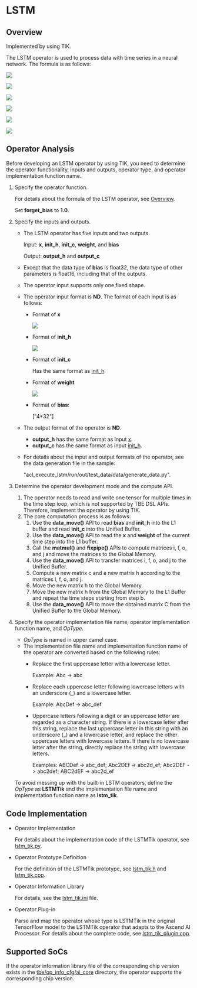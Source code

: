 # LSTM<a name="EN-US_TOPIC_0302083104"></a>

## Overview<a name="section638119317537"></a>

Implemented by using TIK.

The LSTM operator is used to process data with time series in a neural network. The formula is as follows:

![](https://images.gitee.com/uploads/images/2020/1223/175631_fc7718fc_5474059.png)

![](https://images.gitee.com/uploads/images/2020/1223/175710_a02cd86e_5474059.png)

![](https://images.gitee.com/uploads/images/2020/1223/175738_456c9f64_5474059.png)

![](https://images.gitee.com/uploads/images/2020/1223/175806_a8a10c06_5474059.png)

![](https://images.gitee.com/uploads/images/2020/1223/175831_cbfcef38_5474059.png)

![](https://images.gitee.com/uploads/images/2020/1223/175855_07b668ec_5474059.png)

## Operator Analysis<a name="section1328419555526"></a>

Before developing an LSTM operator by using TIK, you need to determine the operator functionality, inputs and outputs, operator type, and operator implementation function name.

1.  Specify the operator function.

    For details about the formula of the LSTM operator, see  [Overview](#section638119317537).

    Set  **forget\_bias**  to  **1.0**.

2.  Specify the inputs and outputs.
    -   The LSTM operator has five inputs and two outputs.

        Input:  **x**,  **init\_h**,  **init\_c**,  **weight**, and  **bias**

        Output:  **output\_h**  and  **output\_c**

    -   Except that the data type of  **bias**  is float32, the data type of other parameters is float16, including that of the outputs.
    -   The operator input supports only one fixed shape.
    -   The operator input format is  **ND**. The format of each input is as follows:
        -   <a name="li1773581262813"></a>Format of  **x**

            ![](https://images.gitee.com/uploads/images/2020/1223/181330_f6d956d0_5474059.png)

        -   <a name="li147104274289"></a>Format of  **init\_h**

            ![](https://images.gitee.com/uploads/images/2020/1223/181400_6e12da48_5474059.png)

        -   Format of  **init\_c**

            Has the same format as  [init\_h](#li147104274289).

        -   Format of  **weight**

            ![](https://images.gitee.com/uploads/images/2020/1223/181506_2bc63281_5474059.png)

        -   Format of  **bias**:

            \["4\*32"\]


    -   The output format of the operator is  **ND**.
        -   **output\_h**  has the same format as input  [x](#li1773581262813).
        -   **output\_c**  has the same format as input  [init\_h](#li147104274289).

    -   For details about the input and output formats of the operator, see the data generation file in the sample:

        "acl\_execute\_lstm/run/out/test\_data/data/generate\_data.py".


3.  Determine the operator development mode and the compute API.
    1.  The operator needs to read and write one tensor for multiple times in the time step loop, which is not supported by TBE DSL APIs. Therefore, implement the operator by using TIK.
    2.  The core computation process is as follows:
        1.  Use the  **data\_move\(\)**  API to read  **bias**  and  **init\_h**  into the L1 buffer and read  **init\_c**  into the  Unified Buffer.
        2.  Use the  **data\_move\(\)**  API to read the  **x**  and  **weight**  of the current time step into the L1 buffer.
        3.  Call the  **matmul\(\)**  and  **fixpipe\(\)**  APIs to compute matrices i, f, o, and j and move the matrices to the  Global Memory.
        4.  Use the  **data\_move\(\)**  API to transfer matrices i, f, o, and j to the  Unified Buffer.
        5.  Compute a new matrix c and a new matrix h according to the matrices i, f, o, and j.
        6.  Move the new matrix h to the  Global Memory.
        7.  Move the new matrix h from the  Global Memory  to the L1 Buffer and repeat the time steps starting from step b.
        8.  Use the  **data\_move\(\)**  API to move the obtained matrix C from the  Unified Buffer  to the  Global Memory.


4.  Specify the operator implementation file name, operator implementation function name, and  _OpType_.

    -   _OpType_  is named in upper camel case.
    -   The implementation file name and implementation function name of the operator are converted based on the following rules:
        -   Replace the first uppercase letter with a lowercase letter.

            Example: Abc -\> abc

        -   Replace each uppercase letter following lowercase letters with an underscore \(\_\) and a lowercase letter.

            Example: AbcDef -\> abc\_def

        -   Uppercase letters following a digit or an uppercase letter are regarded as a character string. If there is a lowercase letter after this string, replace the last uppercase letter in this string with an underscore \(\_\) and a lowercase letter, and replace the other uppercase letters with lowercase letters. If there is no lowercase letter after the string, directly replace the string with lowercase letters.

            Examples: ABCDef -\> abc\_def; Abc2DEf -\> abc2d\_ef; Abc2DEF -\> abc2def; ABC2dEF -\> abc2d\_ef



    To avoid messing up with the built-in LSTM operators, define the  _OpType_  as  **LSTMTik**  and the implementation file name and implementation function name as  **lstm\_tik**.


## Code Implementation<a name="section657125913571"></a>

-   Operator Implementation

    For details about the implementation code of the LSTMTik operator, see  [lstm\_tik.py](../tbe/impl/lstm_tik.py).

-   Operator Prototype Definition

    For the definition of the LSTMTik prototype, see  [lstm\_tik.h](../op_proto/lstm_tik.h)  and  [lstm\_tik.cpp](../op_proto/lstm_tik.cpp).

-   Operator Information Library

    For details, see the  [lstm\_tik.ini](../tbe/op_info_cfg/ai_core/ascend310/lstm_tik.ini)  file.

-   Operator Plug-in

    Parse and map the operator whose type is LSTMTik in the original TensorFlow model to the LSTMTik operator that adapts to the Ascend AI Processor. For details about the complete code, see  [lstm\_tik\_plugin.cpp](../framework/tf_plugin/lstm_tik_plugin.cpp).


## Supported SoCs<a name="section13382182116471"></a>

If the operator information library file of the corresponding chip version exists in the  [tbe/op\_info\_cfg/ai\_core](../tbe/op_info_cfg/ai_core)  directory, the operator supports the corresponding chip version.

